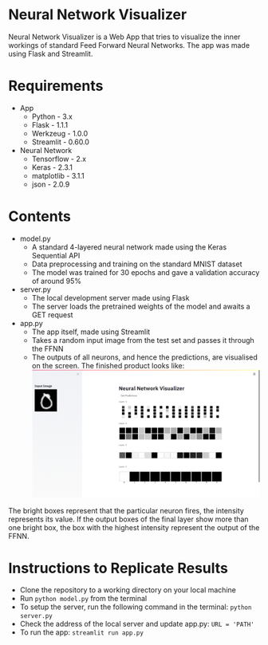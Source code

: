 # Neural Network Visualizer
Neural Network Visualizer is a Web App that tries to visualize the inner workings of standard Feed Forward Neural Networks. The app was made using Flask and Streamlit. 

# Requirements
- App
  - Python - 3.x 
  - Flask - 1.1.1
  - Werkzeug - 1.0.0
  - Streamlit - 0.60.0
- Neural Network
  - Tensorflow - 2.x
  - Keras - 2.3.1
  - matplotlib - 3.1.1
  - json - 2.0.9

# Contents
- model.py
  - A standard 4-layered neural network made using the Keras Sequential API 
  - Data preprocessing and training on the standard MNIST dataset
  - The model was trained for 30 epochs and gave a validation accuracy of around 95%
- server.py
  - The local development server made using Flask
  - The server loads the pretrained weights of the model and awaits a GET request
- app.py
  - The app itself, made using Streamlit
  - Takes a random input image from the test set and passes it through the FFNN
  - The outputs of all neurons, and hence the predictions, are visualised on the screen.
The finished product looks like:
![](images/LeNet_App.png)

The bright boxes represent that the particular neuron fires, the intensity represents its value.
If the output boxes of the final layer show more than one bright box, the box with the highest intensity represent the output of the FFNN.
# Instructions to Replicate Results
- Clone the repository to a working directory on your local machine
- Run ```python model.py``` from the terminal
- To setup the server, run the following command in the terminal: ```python server.py ```
- Check the address of the local server and update app.py: ```URL = 'PATH'```
- To run the app: ```streamlit run app.py```
